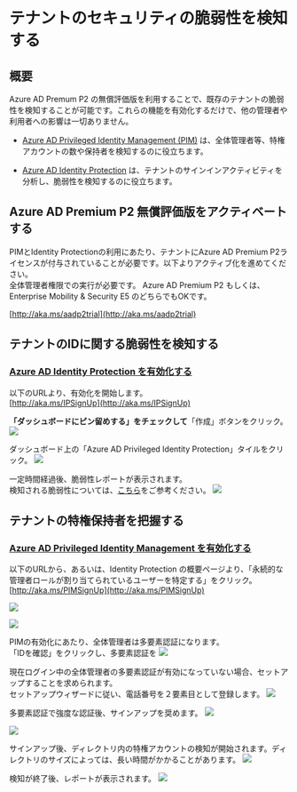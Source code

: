 # テナントのセキュリティの脆弱性を検知する

## 概要
Azure AD Premum P2 の無償評価版を利用することで、既存のテナントの脆弱性を検知することが可能です。これらの機能を有効化するだけで、他の管理者や利用者への影響は一切ありません。

* [Azure AD Privileged Identity Management (PIM)](https://docs.microsoft.com/ja-jp/azure/active-directory/active-directory-assign-admin-roles-azure-portal) は、全体管理者等、特権アカウントの数や保持者を検知するのに役立ちます。  

* [Azure AD Identity Protection](https://docs.microsoft.com/ja-jp/azure/active-directory/active-directory-identityprotection) は、テナントのサインインアクティビティを分析し、脆弱性を検知するのに役立ちます。  


## Azure AD Premium P2 無償評価版をアクティベートする
PIMとIdentity Protectionの利用にあたり、テナントにAzure AD Premium P2ライセンスが付与されていることが必要です。以下よりアクティブ化を進めてください。  
全体管理者権限での実行が必要です。
Azure AD Premium P2 もしくは、Enterprise Mobility & Security E5 のどちらでもOKです。

[http://aka.ms/aadp2trial](http://aka.ms/aadp2trial)

## テナントのIDに関する脆弱性を検知する
### [Azure AD Identity Protection を有効化する](https://docs.microsoft.com/ja-jp/azure/active-directory/active-directory-identityprotection-enable)

以下のURLより、有効化を開始します。  
[http://aka.ms/IPSignUp](http://aka.ms/IPSignUp)

**「ダッシュボードにピン留めする」をチェックして**「作成」ボタンをクリック。
![](img/2017-11-20-16-10-16.png)

ダッシュボード上の「Azure AD Privileged Identity Protection」タイルをクリック。
![](img/2017-11-20-16-12-12.png)

一定時間経過後、脆弱性レポートが表示されます。  
検知される脆弱性については、[こちら](https://docs.microsoft.com/ja-jp/azure/active-directory/active-directory-identityprotection-vulnerabilities)をご参考ください。
![](img/2017-11-20-16-15-10.png)


   
## テナントの特権保持者を把握する
### [Azure AD Privileged Identity Management を有効化する](https://docs.microsoft.com/ja-jp/azure/active-directory/active-directory-privileged-identity-management-configure#enable-privileged-identity-management-for-your-directory)

以下のURLから、あるいは、Identity Protection の概要ページより、「永続的な管理者ロールが割り当てられているユーザーを特定する」をクリック。  
[http://aka.ms/PIMSignUp](http://aka.ms/PIMSignUp)

![](img/2017-11-20-16-32-28.png)

![](img/2017-11-20-16-33-54.png)

PIMの有効化にあたり、全体管理者は多要素認証になります。  
「IDを確認」をクリックし、多要素認証を
![](img/2017-11-20-16-36-08.png)

現在ログイン中の全体管理者の多要素認証が有効になっていない場合、セットアップすることを求められます。  
セットアップウィザードに従い、電話番号を２要素目として登録します。
![](img/2017-11-20-16-42-37.png)

多要素認証で強度な認証後、サインアップを奨めます。
![](img/2017-11-20-16-44-37.png)

![](img/2017-11-20-16-45-15.png)

サインアップ後、ディレクトリ内の特権アカウントの検知が開始されます。ディレクトリのサイズによっては、長い時間がかかることがあります。
![](img/2017-11-20-16-46-00.png)

検知が終了後、レポートが表示されます。
![](img/2017-11-20-16-47-35.png)